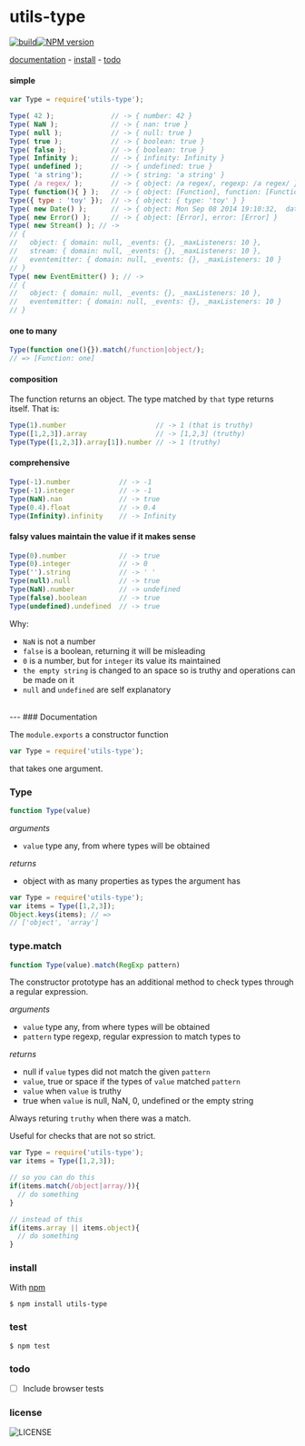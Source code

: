 # utils-type

[![build][badge-build]][x-travis][![NPM version][badge-version]][x-npm]

[documentation](#documentation) -
[install](#install) -
[todo](#todo)

#### simple

```js
var Type = require('utils-type');

Type( 42 );              // -> { number: 42 }
Type( NaN );             // -> { nan: true }
Type( null );            // -> { null: true }
Type( true );            // -> { boolean: true }
Type( false );           // -> { boolean: true }
Type( Infinity );        // -> { infinity: Infinity }
Type( undefined );       // -> { undefined: true }
Type( 'a string');       // -> { string: 'a string' }
Type( /a regex/ );       // -> { object: /a regex/, regexp: /a regex/ } }
Type( function(){ } );   // -> { object: [Function], function: [Function] }
Type({ type : 'toy' });  // -> { object: { type: 'toy' } }
Type( new Date() );      // -> { object: Mon Sep 08 2014 19:10:32,  date: Mon Sep 08 2014 19:10:32 GMT+0200 (CEST) }
Type( new Error() );     // -> { object: [Error], error: [Error] }
Type( new Stream() ); // ->
// {
//   object: { domain: null, _events: {}, _maxListeners: 10 },
//   stream: { domain: null, _events: {}, _maxListeners: 10 },
//   eventemitter: { domain: null, _events: {}, _maxListeners: 10 }
// }
Type( new EventEmitter() ); // ->
// {
//   object: { domain: null, _events: {}, _maxListeners: 10 },
//   eventemitter: { domain: null, _events: {}, _maxListeners: 10 }
// }
```
#### one to many

```js
Type(function one(){}).match(/function|object/);
// => [Function: one]
```

#### composition

The function returns an object. The type matched by `that` type returns itself. That is:

```js
Type(1).number                      // -> 1 (that is truthy)
Type([1,2,3]).array                 // -> [1,2,3] (truthy)
Type(Type([1,2,3]).array[1]).number // -> 1 (truthy)
```

#### comprehensive

```js
Type(-1).number            // -> -1
Type(-1).integer           // -> -1
Type(NaN).nan              // -> true
Type(0.4).float            // -> 0.4
Type(Infinity).infinity    // -> Infinity
```

#### falsy values maintain the value if it makes sense

```js
Type(0).number             // -> true
Type(0).integer            // -> 0
Type('').string            // -> ' '
Type(null).null            // -> true
Type(NaN).number           // -> undefined
Type(false).boolean        // -> true
Type(undefined).undefined  // -> true
```

Why:
- `NaN` is not a number
- `false` is a boolean, returning it will be misleading
- `0` is a number, but for `integer` its value its maintained
- `the empty string` is changed to an space so is truthy and operations can be made on it
- `null` and `undefined` are self explanatory

<br>
---
### Documentation

The `module.exports` a constructor function

```js
var Type = require('utils-type');
```

that takes one argument.

### Type
```js
function Type(value)
```

_arguments_
 - `value` type any, from where types will be obtained

_returns_
 - object with as many properties as types the argument has

```js
var Type = require('utils-type');
var items = Type([1,2,3]);
Object.keys(items); // =>
// ['object', 'array']
```

### type.match
```js
function Type(value).match(RegExp pattern)
```

The constructor prototype has an additional method to
check types through a regular expression.

_arguments_
 - `value` type any, from where types will be obtained
 - `pattern` type regexp, regular expression to match types to

_returns_
 - null if `value` types did not match the given `pattern`
 - `value`, true or space if the types of `value` matched `pattern`
  - `value` when `value` is truthy
  - true when `value` is null, NaN, 0, undefined or the empty string

Always returing `truthy` when there was a match.

Useful for checks that are not so strict.

```js
var Type = require('utils-type');
var items = Type([1,2,3]);

// so you can do this
if(items.match(/object|array/)){
  // do something
}

// instead of this
if(items.array || items.object){
  // do something
}
```

### install

With [npm][x-npm]

    $ npm install utils-type

### test

    $ npm test

### todo

 - [ ] Include browser tests

### license

![LICENSE](http://img.shields.io/npm/l/utils-type.svg?style=flat-square)

[x-npm]: https://npmjs.org/package/utils-type
[x-travis]: https://travis-ci.org/stringparser/utils-type/builds
[badge-build]: http://img.shields.io/travis/stringparser/utils-type/master.svg?style=flat-square
[badge-version]: http://img.shields.io/npm/v/utils-type.svg?style=flat-square
